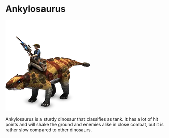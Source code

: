 # Ankylosaurus

![Ankylosaurus](/data/images/Dinosaurs/Ankylosaurus/Ankylosaurus.png)

Ankylosaurus is a sturdy dinosaur that classifies as tank. It has a lot of hit points and will shake the ground and enemies alike in close combat, but it is rather slow compared to other dinosaurs.
